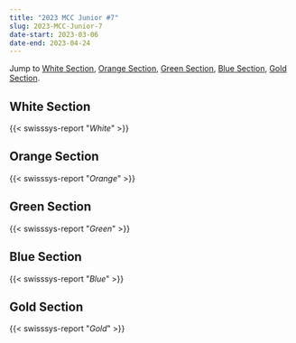 ```yaml
---
title: "2023 MCC Junior #7"
slug: 2023-MCC-Junior-7
date-start: 2023-03-06
date-end: 2023-04-24
---
```


Jump to [White Section](#white-section),
[Orange Section](#orange-section),
[Green Section](#green-section),
[Blue Section](#blue-section),
[Gold Section](#gold-section).

## White Section
{{< swisssys-report "*White*" >}}

## Orange Section
{{< swisssys-report "*Orange*" >}}

## Green Section
{{< swisssys-report "*Green*" >}}

## Blue Section
{{< swisssys-report "*Blue*" >}}

## Gold Section
{{< swisssys-report "*Gold*" >}}
